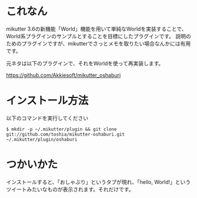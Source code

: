 # これなん

mikutter 3.6の新機能「World」機能を用いて単純なWorldを実装することで、World系プラグインのサンプルとすることを目標にしたプラグインです。
説明のためのプラグインですが、mikutterでさっとメモを取りたい場合なんかには有用です。

元ネタは以下のプラグインで、それをWorldを使って再実装します。

https://github.com/Akkiesoft/mikutter_oshaburi

# インストール方法

以下のコマンドを実行してください

```
$ mkdir -p ~/.mikutter/plugin && git clone git://github.com/toshia/mikutter-oshaburi.git ~/.mikutter/plugin/oshaburi
```

# つかいかた

インストールすると、「おしゃぶり」というタブが現れ、「hello, World!」というツイートみたいなものが表示されます。それだけです。


